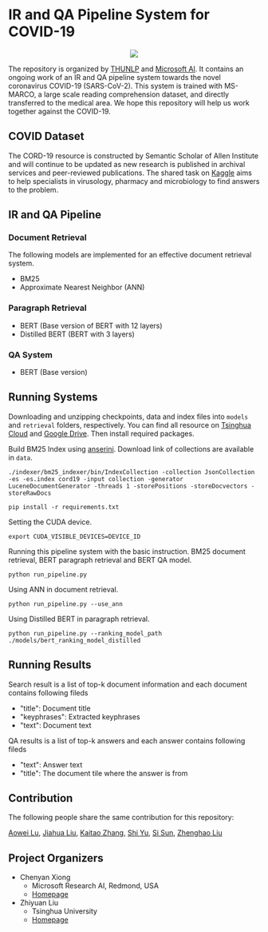 # IR and QA Pipeline System for COVID-19
<div  align="center"><img src="https://github.com/EdwardZH/COVID19IRQA/blob/master/System/logo/logo.png"/></div>

The repository is organized by [THUNLP](http://nlp.csai.tsinghua.edu.cn/site2/index.php/en) and [Microsoft AI](https://www.microsoft.com/en-us/). It contains an ongoing work of an IR and QA pipeline system towards the novel coronavirus COVID-19 (SARS-CoV-2). This system is trained with MS-MARCO, a large scale reading comprehension dataset, and directly transferred to the medical area. We hope this repository will help us work together against the COVID-19.

## COVID Dataset
The CORD-19 resource is constructed by Semantic Scholar of Allen Institute and will continue to be updated as new research is published in archival services and peer-reviewed publications. The shared task on [Kaggle](https://www.kaggle.com/allen-institute-for-ai/CORD-19-research-challenge) aims to help specialists in virusology, pharmacy and microbiology to find answers to the problem.

## IR and QA Pipeline

### Document Retrieval
The following models are implemented for an effective document retrieval system.
* BM25
* Approximate Nearest Neighbor (ANN)

### Paragraph Retrieval
* BERT (Base version of BERT with 12 layers)
* Distilled BERT (BERT with 3 layers)

### QA System
* BERT (Base version)

## Running Systems 

Downloading and unzipping checkpoints, data and index files into ``models`` and ``retrieval`` folders, respectively. You can find all resource on [Tsinghua Cloud](https://cloud.tsinghua.edu.cn/d/7ad972bdc56f45d7a06a/) and [Google Drive](https://drive.google.com/drive/folders/1lEPz_zT7y41a__2EIor_ItBm9Pq76aKi?usp=sharing). Then install required packages.

Build BM25 Index using [anserini](https://github.com/castorini/anserini). Download link of collections are available in ``data``.
```
./indexer/bm25_indexer/bin/IndexCollection -collection JsonCollection -es -es.index cord19 -input collection -generator LuceneDocumentGenerator -threads 1 -storePositions -storeDocvectors -storeRawDocs
```

```
pip install -r requirements.txt
```

Setting the CUDA device.
```
export CUDA_VISIBLE_DEVICES=DEVICE_ID
```

Running this pipeline system with the basic instruction.
BM25 document retrieval, BERT paragraph retrieval and BERT QA model.
```
python run_pipeline.py
```

Using ANN in document retrieval.
```
python run_pipeline.py --use_ann
```

Using Distilled BERT in paragraph retrieval.
```
python run_pipeline.py --ranking_model_path ./models/bert_ranking_model_distilled
```

## Running Results
Search result is a list of top-k document information and each document contains following fileds
* "title": Document title 
* "keyphrases": Extracted keyphrases
* "text": Document text

QA results is a list of top-k answers and each answer contains following fileds
* "text": Answer text 
* "title": The document tile where the answer is from


## Contribution
The following people share the same contribution for this repository:

[Aowei Lu](https://github.com/LAW991224), [Jiahua Liu](https://github.com/alphaf52), [Kaitao Zhang](https://github.com/zkt12), [Shi Yu](https://github.com/Yu-Shi), [Si Sun](https://github.com/SunSiShining), [Zhenghao Liu](http://nlp.csai.tsinghua.edu.cn/~lzh/)


## Project Organizers
- Chenyan Xiong
  * Microsoft Research AI, Redmond, USA
  * [Homepage](https://www.microsoft.com/en-us/research/people/cxiong/)
- Zhiyuan Liu
  * Tsinghua University
  * [Homepage](http://nlp.csai.tsinghua.edu.cn/~lzy/)
